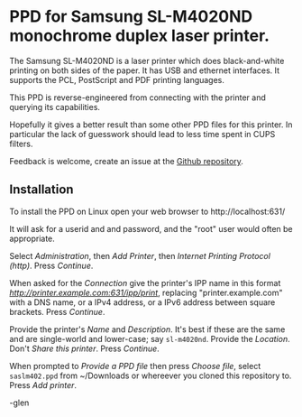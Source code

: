 # PPD for Samsung SL-M4020ND monochrome duplex laser printer.

The Samsung SL-M4020ND is a laser printer which does black-and-white
printing on both sides of the paper. It has USB and ethernet
interfaces. It supports the PCL, PostScript and PDF printing
languages.

This PPD is reverse-engineered from connecting with the printer and
querying its capabilities.

Hopefully it gives a better result than some other PPD files for this
printer. In particular the lack of guesswork should lead to less time
spent in CUPS filters.

Feedback is welcome, create an issue at the [Github repository](https://github.com/vk5tu/sl-m4020nd/issues).

## Installation

To install the PPD on Linux open your web browser to http://localhost:631/

It will ask for a userid and and password, and the "root" user would
often be appropriate.

Select *Administration*, then *Add Printer*, then *Internet Printing Protocol (http)*. Press *Continue*.

When asked for the *Connection* give the printer's IPP name in this format *http://printer.example.com:631/ipp/print*, replacing "printer.example.com" with a DNS name, or a IPv4 address, or a IPv6 address between square brackets. Press *Continue*.

Provide the printer's *Name* and *Description*. It's best if these are the same and are single-world and lower-case; say `sl-m4020nd`. Provide the *Location*. Don't *Share this printer*. Press *Continue*.

When prompted to *Provide a PPD file* then press *Choose file*, select `saslm402.ppd` from ~/Downloads or whereever you cloned this repository to. Press *Add printer*.

-glen
